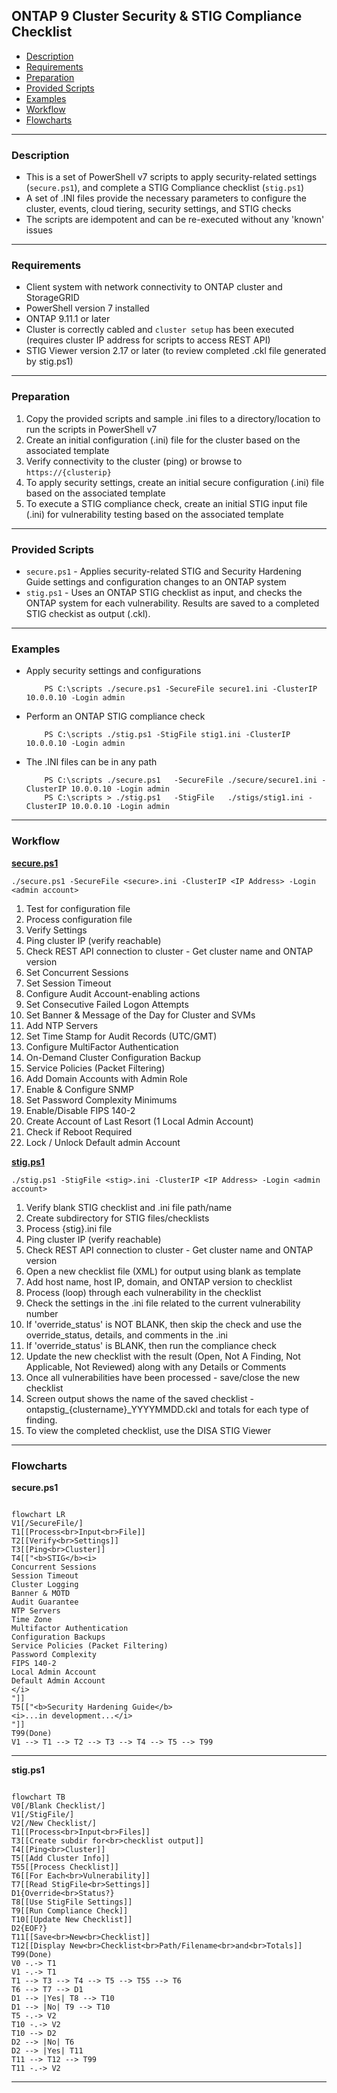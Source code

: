 ## **ONTAP 9 Cluster Security & STIG Compliance Checklist**

* [Description](#Description)
* [Requirements](#Requirements)
* [Preparation](#Preparation)
* [Provided Scripts](#Provided-Scripts)
* [Examples](#Examples)
* [Workflow](#Workflow)
* [Flowcharts](#Flowcharts)

<hr>

### **Description**
* This is a set of PowerShell v7 scripts to apply security-related settings (`secure.ps1`), and complete a STIG Compliance checklist (`stig.ps1`)
* A set of .INI files provide the necessary parameters to configure the cluster, events, cloud tiering, security settings, and STIG checks
* The scripts are idempotent and can be re-executed without any 'known' issues
<hr>

### **Requirements**
* Client system with network connectivity to ONTAP cluster and StorageGRID
* PowerShell version 7 installed 
* ONTAP 9.11.1 or later
* Cluster is correctly cabled and `cluster setup` has been executed (requires cluster IP address for scripts to access REST API)
* STIG Viewer version 2.17 or later (to review completed .ckl file generated by stig.ps1)
<hr>

### **Preparation**
1. Copy the provided scripts and sample .ini files to a directory/location to run the scripts in PowerShell v7
2. Create an initial configuration (.ini) file for the cluster based on the associated template
3. Verify connectivity to the cluster (ping) or browse to `https://{clusterip}`
4. To apply security settings, create an initial secure configuration (.ini) file based on the associated template
5. To execute a STIG compliance check, create an initial STIG input file (.ini) for vulnerability testing based on the associated template
<hr>

### **Provided Scripts**
* `secure.ps1` - Applies security-related STIG and Security Hardening Guide settings and configuration changes to an ONTAP system
* `stig.ps1` - Uses an ONTAP STIG checklist as input, and checks the ONTAP system for each vulnerability. Results are saved to a completed STIG checkist as output (.ckl).  
<hr>

### **Examples**
* Apply security settings and configurations 

          PS C:\scripts ./secure.ps1 -SecureFile secure1.ini -ClusterIP 10.0.0.10 -Login admin

* Perform an ONTAP STIG compliance check

          PS C:\scripts ./stig.ps1 -StigFile stig1.ini -ClusterIP 10.0.0.10 -Login admin
          
* The .INI files can be in any path

          PS C:\scripts ./secure.ps1   -SecureFile ./secure/secure1.ini -ClusterIP 10.0.0.10 -Login admin
          PS C:\scripts > ./stig.ps1   -StigFile   ./stigs/stig1.ini -ClusterIP 10.0.0.10 -Login admin

<hr>

### **Workflow**

**<u>secure.ps1</u>**

`./secure.ps1 -SecureFile <secure>.ini -ClusterIP <IP Address> -Login <admin account>`

1. Test for configuration file
2. Process configuration file
3. Verify Settings
4. Ping cluster IP (verify reachable)
5. Check REST API connection to cluster - Get cluster name and ONTAP version
6. Set Concurrent Sessions
7. Set Session Timeout
8. Configure Audit Account-enabling actions
9. Set Consecutive Failed Logon Attempts
10. Set Banner & Message of the Day for Cluster and SVMs
11. Add NTP Servers
12. Set Time Stamp for Audit Records (UTC/GMT)
13. Configure MultiFactor Authentication
14. On-Demand Cluster Configuration Backup
15. Service Policies (Packet Filtering)
16. Add Domain Accounts with Admin Role
17. Enable & Configure SNMP
18. Set Password Complexity Minimums
19. Enable/Disable FIPS 140-2
20. Create Account of Last Resort (1 Local Admin Account)
21. Check if Reboot Required
22. Lock / Unlock Default admin Account

**<u>stig.ps1</u>**

`./stig.ps1 -StigFile <stig>.ini -ClusterIP <IP Address> -Login <admin account>`

1. Verify blank STIG checklist and .ini file path/name
2. Create subdirectory for STIG files/checklists
3. Process {stig}.ini file
4. Ping cluster IP (verify reachable)
5. Check REST API connection to cluster - Get cluster name and ONTAP version
6. Open a new checklist file (XML) for output using blank as template
7. Add host name, host IP, domain, and ONTAP version to checklist
8. Process (loop) through each vulnerability in the checklist
9. Check the settings in the .ini file related to the current vulnerability number
11. If 'override_status' is NOT BLANK, then skip the check and use the override_status, details, and comments in the .ini
12. If 'override_status' is BLANK, then run the compliance check
12. Update the new checklist with the result (Open, Not A Finding, Not Applicable, Not Reviewed) along with any Details or Comments
13. Once all vulnerabilities have been processed - save/close the new checklist
14. Screen output shows the name of the saved checklist - ontapstig_{clustername}_YYYYMMDD.ckl and totals for each type of finding.
15. To view the completed checklist, use the DISA STIG Viewer

<hr>

### **Flowcharts**

**secure.ps1**

```mermaid

flowchart LR
V1[/SecureFile/]
T1[[Process<br>Input<br>File]]
T2[[Verify<br>Settings]]
T3[[Ping<br>Cluster]]
T4[["<b>STIG</b><i>
Concurrent Sessions
Session Timeout
Cluster Logging
Banner & MOTD
Audit Guarantee
NTP Servers
Time Zone
Multifactor Authentication
Configuration Backups
Service Policies (Packet Filtering)
Password Complexity
FIPS 140-2
Local Admin Account
Default Admin Account
</i>
"]]
T5[["<b>Security Hardening Guide</b>
<i>...in development...</i>
"]]
T99(Done)
V1 --> T1 --> T2 --> T3 --> T4 --> T5 --> T99

```
<hr>

**stig.ps1**

```mermaid

flowchart TB
V0[/Blank Checklist/]
V1[/StigFile/]
V2[/New Checklist/]
T1[[Process<br>Input<br>Files]]
T3[[Create subdir for<br>checklist output]]
T4[[Ping<br>Cluster]]
T5[[Add Cluster Info]]
T55[[Process Checklist]]
T6[[For Each<br>Vulnerability]]
T7[[Read StigFile<br>Settings]]
D1{Override<br>Status?}
T8[[Use StigFile Settings]]
T9[[Run Compliance Check]]
T10[[Update New Checklist]]
D2{EOF?}
T11[[Save<br>New<br>Checklist]]
T12[[Display New<br>Checklist<br>Path/Filename<br>and<br>Totals]]
T99(Done)
V0 -.-> T1
V1 -.-> T1
T1 --> T3 --> T4 --> T5 --> T55 --> T6 
T6 --> T7 --> D1
D1 --> |Yes| T8 --> T10
D1 --> |No| T9 --> T10
T5 -.-> V2
T10 -.-> V2
T10 --> D2
D2 --> |No| T6
D2 --> |Yes| T11
T11 --> T12 --> T99
T11 -.-> V2

```

<hr>

<br/>
<br/>
